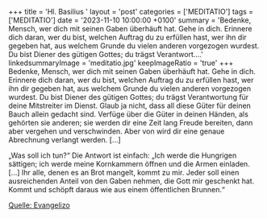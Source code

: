 +++
title = 'Hl. Basilius  '
layout = 'post'
categories = ['MEDITATIO']
tags = ['MEDITATIO']
date = '2023-11-10 10:00:00 +0100'
summary = 'Bedenke, Mensch, wer dich mit seinen Gaben überhäuft hat. Gehe in dich. Erinnere dich daran, wer du bist, welchen Auftrag du zu erfüllen hast, wer ihn dir gegeben hat, aus welchem Grunde du vielen anderen vorgezogen wurdest. Du bist Diener des gütigen Gottes; du trägst Verantwort....'
linkedsummaryImage = 'meditatio.jpg'
keepImageRatio = 'true'
+++
Bedenke, Mensch, wer dich mit seinen Gaben überhäuft hat. Gehe in dich. Erinnere dich daran, wer du bist, welchen Auftrag du zu erfüllen hast, wer ihn dir gegeben hat, aus welchem Grunde du vielen anderen vorgezogen wurdest. Du bist Diener des gütigen Gottes; du trägst Verantwortung für deine Mitstreiter im Dienst.<!--more--> Glaub ja nicht, dass all diese Güter für deinen Bauch allein gedacht sind. Verfüge über die Güter in deinen Händen, als gehörten sie anderen; sie werden dir eine Zeit lang Freude bereiten, dann aber vergehen und verschwinden. Aber von wird dir eine genaue Abrechnung verlangt werden. […]

„Was soll ich tun?“ Die Antwort ist einfach: „Ich werde die Hungrigen sättigen; ich werde meine Kornkammern öffnen und die Armen einladen. [...] Ihr alle, denen es an Brot mangelt, kommt zu mir. Jeder soll einen ausreichenden Anteil von den Gaben nehmen, die Gott mir geschenkt hat. Kommt und schöpft daraus wie aus einem öffentlichen Brunnen.“



[Quelle: Evangelizo](https://evangeliumtagfuertag.org/DE/gospel)
